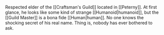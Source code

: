 Respected elder of the <span class="miscellaneous">[[Craftsman's Guild]]</span> located in <span class="political-bodies-places">[[Peterny]]</span>.
At first glance, he looks like some kind of strange <span class="races">[[Humanoid|humanoid]]</span>, but the <span class="people">[[Guild Master]]</span> is a bona fide <span class="races">[[Human|human]]</span>.
No one knows the shocking secret of his real name.  Thing is, nobody has ever bothered to ask.